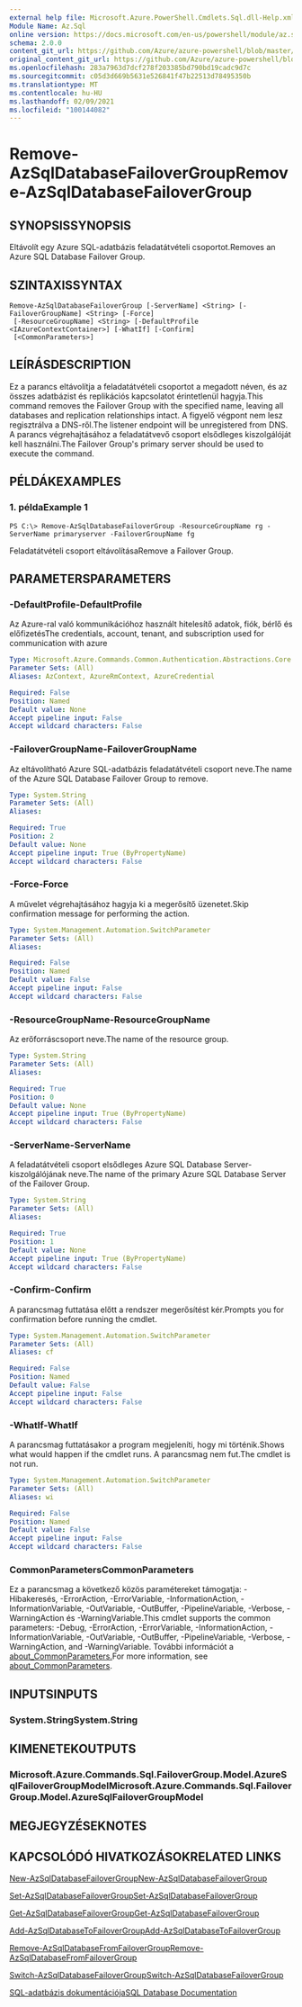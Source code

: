 ```yaml
---
external help file: Microsoft.Azure.PowerShell.Cmdlets.Sql.dll-Help.xml
Module Name: Az.Sql
online version: https://docs.microsoft.com/en-us/powershell/module/az.sql/remove-azsqldatabasefailovergroup
schema: 2.0.0
content_git_url: https://github.com/Azure/azure-powershell/blob/master/src/Sql/Sql/help/Remove-AzSqlDatabaseFailoverGroup.md
original_content_git_url: https://github.com/Azure/azure-powershell/blob/master/src/Sql/Sql/help/Remove-AzSqlDatabaseFailoverGroup.md
ms.openlocfilehash: 283a7963d7dcf278f203385bd790bd19cadc9d7c
ms.sourcegitcommit: c05d3d669b5631e526841f47b22513d78495350b
ms.translationtype: MT
ms.contentlocale: hu-HU
ms.lasthandoff: 02/09/2021
ms.locfileid: "100144082"
---
```

# <span data-ttu-id="c04cd-101">Remove-AzSqlDatabaseFailoverGroup</span><span class="sxs-lookup"><span data-stu-id="c04cd-101">Remove-AzSqlDatabaseFailoverGroup</span></span>

## <span data-ttu-id="c04cd-102">SYNOPSIS</span><span class="sxs-lookup"><span data-stu-id="c04cd-102">SYNOPSIS</span></span>
<span data-ttu-id="c04cd-103">Eltávolít egy Azure SQL-adatbázis feladatátvételi csoportot.</span><span class="sxs-lookup"><span data-stu-id="c04cd-103">Removes an Azure SQL Database Failover Group.</span></span>

## <span data-ttu-id="c04cd-104">SZINTAXIS</span><span class="sxs-lookup"><span data-stu-id="c04cd-104">SYNTAX</span></span>

```
Remove-AzSqlDatabaseFailoverGroup [-ServerName] <String> [-FailoverGroupName] <String> [-Force]
 [-ResourceGroupName] <String> [-DefaultProfile <IAzureContextContainer>] [-WhatIf] [-Confirm]
 [<CommonParameters>]
```

## <span data-ttu-id="c04cd-105">LEÍRÁS</span><span class="sxs-lookup"><span data-stu-id="c04cd-105">DESCRIPTION</span></span>
<span data-ttu-id="c04cd-106">Ez a parancs eltávolítja a feladatátvételi csoportot a megadott néven, és az összes adatbázist és replikációs kapcsolatot érintetlenül hagyja.</span><span class="sxs-lookup"><span data-stu-id="c04cd-106">This command removes the Failover Group with the specified name, leaving all databases and replication relationships intact.</span></span> <span data-ttu-id="c04cd-107">A figyelő végpont nem lesz regisztrálva a DNS-ről.</span><span class="sxs-lookup"><span data-stu-id="c04cd-107">The listener endpoint will be unregistered from DNS.</span></span>
<span data-ttu-id="c04cd-108">A parancs végrehajtásához a feladatátvevő csoport elsődleges kiszolgálóját kell használni.</span><span class="sxs-lookup"><span data-stu-id="c04cd-108">The Failover Group's primary server should be used to execute the command.</span></span>

## <span data-ttu-id="c04cd-109">PÉLDÁK</span><span class="sxs-lookup"><span data-stu-id="c04cd-109">EXAMPLES</span></span>

### <span data-ttu-id="c04cd-110">1. példa</span><span class="sxs-lookup"><span data-stu-id="c04cd-110">Example 1</span></span>
```
PS C:\> Remove-AzSqlDatabaseFailoverGroup -ResourceGroupName rg -ServerName primaryserver -FailoverGroupName fg
```

<span data-ttu-id="c04cd-111">Feladatátvételi csoport eltávolítása</span><span class="sxs-lookup"><span data-stu-id="c04cd-111">Remove a Failover Group.</span></span>

## <span data-ttu-id="c04cd-112">PARAMETERS</span><span class="sxs-lookup"><span data-stu-id="c04cd-112">PARAMETERS</span></span>

### <span data-ttu-id="c04cd-113">-DefaultProfile</span><span class="sxs-lookup"><span data-stu-id="c04cd-113">-DefaultProfile</span></span>
<span data-ttu-id="c04cd-114">Az Azure-ral való kommunikációhoz használt hitelesítő adatok, fiók, bérlő és előfizetés</span><span class="sxs-lookup"><span data-stu-id="c04cd-114">The credentials, account, tenant, and subscription used for communication with azure</span></span>

```yaml
Type: Microsoft.Azure.Commands.Common.Authentication.Abstractions.Core.IAzureContextContainer
Parameter Sets: (All)
Aliases: AzContext, AzureRmContext, AzureCredential

Required: False
Position: Named
Default value: None
Accept pipeline input: False
Accept wildcard characters: False
```

### <span data-ttu-id="c04cd-115">-FailoverGroupName</span><span class="sxs-lookup"><span data-stu-id="c04cd-115">-FailoverGroupName</span></span>
<span data-ttu-id="c04cd-116">Az eltávolítható Azure SQL-adatbázis feladatátvételi csoport neve.</span><span class="sxs-lookup"><span data-stu-id="c04cd-116">The name of the Azure SQL Database Failover Group to remove.</span></span>

```yaml
Type: System.String
Parameter Sets: (All)
Aliases:

Required: True
Position: 2
Default value: None
Accept pipeline input: True (ByPropertyName)
Accept wildcard characters: False
```

### <span data-ttu-id="c04cd-117">-Force</span><span class="sxs-lookup"><span data-stu-id="c04cd-117">-Force</span></span>
<span data-ttu-id="c04cd-118">A művelet végrehajtásához hagyja ki a megerősítő üzenetet.</span><span class="sxs-lookup"><span data-stu-id="c04cd-118">Skip confirmation message for performing the action.</span></span>

```yaml
Type: System.Management.Automation.SwitchParameter
Parameter Sets: (All)
Aliases:

Required: False
Position: Named
Default value: False
Accept pipeline input: False
Accept wildcard characters: False
```

### <span data-ttu-id="c04cd-119">-ResourceGroupName</span><span class="sxs-lookup"><span data-stu-id="c04cd-119">-ResourceGroupName</span></span>
<span data-ttu-id="c04cd-120">Az erőforráscsoport neve.</span><span class="sxs-lookup"><span data-stu-id="c04cd-120">The name of the resource group.</span></span>

```yaml
Type: System.String
Parameter Sets: (All)
Aliases:

Required: True
Position: 0
Default value: None
Accept pipeline input: True (ByPropertyName)
Accept wildcard characters: False
```

### <span data-ttu-id="c04cd-121">-ServerName</span><span class="sxs-lookup"><span data-stu-id="c04cd-121">-ServerName</span></span>
<span data-ttu-id="c04cd-122">A feladatátvételi csoport elsődleges Azure SQL Database Server-kiszolgálójának neve.</span><span class="sxs-lookup"><span data-stu-id="c04cd-122">The name of the primary Azure SQL Database Server of the Failover Group.</span></span>

```yaml
Type: System.String
Parameter Sets: (All)
Aliases:

Required: True
Position: 1
Default value: None
Accept pipeline input: True (ByPropertyName)
Accept wildcard characters: False
```

### <span data-ttu-id="c04cd-123">-Confirm</span><span class="sxs-lookup"><span data-stu-id="c04cd-123">-Confirm</span></span>
<span data-ttu-id="c04cd-124">A parancsmag futtatása előtt a rendszer megerősítést kér.</span><span class="sxs-lookup"><span data-stu-id="c04cd-124">Prompts you for confirmation before running the cmdlet.</span></span>

```yaml
Type: System.Management.Automation.SwitchParameter
Parameter Sets: (All)
Aliases: cf

Required: False
Position: Named
Default value: False
Accept pipeline input: False
Accept wildcard characters: False
```

### <span data-ttu-id="c04cd-125">-WhatIf</span><span class="sxs-lookup"><span data-stu-id="c04cd-125">-WhatIf</span></span>
<span data-ttu-id="c04cd-126">A parancsmag futtatásakor a program megjeleníti, hogy mi történik.</span><span class="sxs-lookup"><span data-stu-id="c04cd-126">Shows what would happen if the cmdlet runs.</span></span>
<span data-ttu-id="c04cd-127">A parancsmag nem fut.</span><span class="sxs-lookup"><span data-stu-id="c04cd-127">The cmdlet is not run.</span></span>

```yaml
Type: System.Management.Automation.SwitchParameter
Parameter Sets: (All)
Aliases: wi

Required: False
Position: Named
Default value: False
Accept pipeline input: False
Accept wildcard characters: False
```

### <span data-ttu-id="c04cd-128">CommonParameters</span><span class="sxs-lookup"><span data-stu-id="c04cd-128">CommonParameters</span></span>
<span data-ttu-id="c04cd-129">Ez a parancsmag a következő közös paramétereket támogatja: -Hibakeresés, -ErrorAction, -ErrorVariable, -InformationAction, -InformationVariable, -OutVariable, -OutBuffer, -PipelineVariable, -Verbose, -WarningAction és -WarningVariable.</span><span class="sxs-lookup"><span data-stu-id="c04cd-129">This cmdlet supports the common parameters: -Debug, -ErrorAction, -ErrorVariable, -InformationAction, -InformationVariable, -OutVariable, -OutBuffer, -PipelineVariable, -Verbose, -WarningAction, and -WarningVariable.</span></span> <span data-ttu-id="c04cd-130">További információt a [about_CommonParameters.](http://go.microsoft.com/fwlink/?LinkID=113216)</span><span class="sxs-lookup"><span data-stu-id="c04cd-130">For more information, see [about_CommonParameters](http://go.microsoft.com/fwlink/?LinkID=113216).</span></span>

## <span data-ttu-id="c04cd-131">INPUTS</span><span class="sxs-lookup"><span data-stu-id="c04cd-131">INPUTS</span></span>

### <span data-ttu-id="c04cd-132">System.String</span><span class="sxs-lookup"><span data-stu-id="c04cd-132">System.String</span></span>

## <span data-ttu-id="c04cd-133">KIMENETEK</span><span class="sxs-lookup"><span data-stu-id="c04cd-133">OUTPUTS</span></span>

### <span data-ttu-id="c04cd-134">Microsoft.Azure.Commands.Sql.FailoverGroup.Model.AzureSqlFailoverGroupModel</span><span class="sxs-lookup"><span data-stu-id="c04cd-134">Microsoft.Azure.Commands.Sql.FailoverGroup.Model.AzureSqlFailoverGroupModel</span></span>

## <span data-ttu-id="c04cd-135">MEGJEGYZÉSEK</span><span class="sxs-lookup"><span data-stu-id="c04cd-135">NOTES</span></span>

## <span data-ttu-id="c04cd-136">KAPCSOLÓDÓ HIVATKOZÁSOK</span><span class="sxs-lookup"><span data-stu-id="c04cd-136">RELATED LINKS</span></span>

[<span data-ttu-id="c04cd-137">New-AzSqlDatabaseFailoverGroup</span><span class="sxs-lookup"><span data-stu-id="c04cd-137">New-AzSqlDatabaseFailoverGroup</span></span>](./New-AzSqlDatabaseFailoverGroup.md)

[<span data-ttu-id="c04cd-138">Set-AzSqlDatabaseFailoverGroup</span><span class="sxs-lookup"><span data-stu-id="c04cd-138">Set-AzSqlDatabaseFailoverGroup</span></span>](./Set-AzSqlDatabaseFailoverGroup.md)

[<span data-ttu-id="c04cd-139">Get-AzSqlDatabaseFailoverGroup</span><span class="sxs-lookup"><span data-stu-id="c04cd-139">Get-AzSqlDatabaseFailoverGroup</span></span>](./Get-AzSqlDatabaseFailoverGroup.md)

[<span data-ttu-id="c04cd-140">Add-AzSqlDatabaseToFailoverGroup</span><span class="sxs-lookup"><span data-stu-id="c04cd-140">Add-AzSqlDatabaseToFailoverGroup</span></span>](./Add-AzSqlDatabaseToFailoverGroup.md)

[<span data-ttu-id="c04cd-141">Remove-AzSqlDatabaseFromFailoverGroup</span><span class="sxs-lookup"><span data-stu-id="c04cd-141">Remove-AzSqlDatabaseFromFailoverGroup</span></span>](./Remove-AzSqlDatabaseFromFailoverGroup.md)

[<span data-ttu-id="c04cd-142">Switch-AzSqlDatabaseFailoverGroup</span><span class="sxs-lookup"><span data-stu-id="c04cd-142">Switch-AzSqlDatabaseFailoverGroup</span></span>](./Switch-AzSqlDatabaseFailoverGroup.md)

[<span data-ttu-id="c04cd-143">SQL-adatbázis dokumentációja</span><span class="sxs-lookup"><span data-stu-id="c04cd-143">SQL Database Documentation</span></span>](https://docs.microsoft.com/azure/sql-database/)
